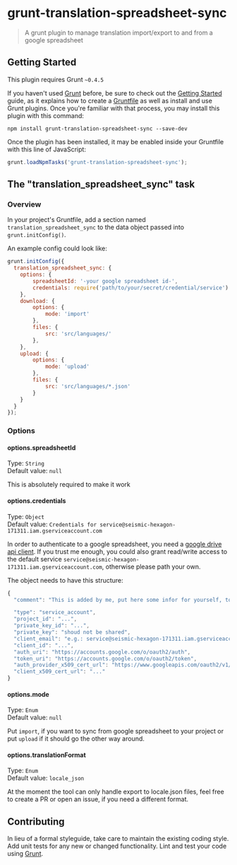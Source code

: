 # grunt-translation-spreadsheet-sync

> A grunt plugin to manage translation import/export to and from a google spreadsheet

## Getting Started
This plugin requires Grunt `~0.4.5`

If you haven't used [Grunt](http://gruntjs.com/) before, be sure to check out the [Getting Started](http://gruntjs.com/getting-started) guide, as it explains how to create a [Gruntfile](http://gruntjs.com/sample-gruntfile) as well as install and use Grunt plugins. Once you're familiar with that process, you may install this plugin with this command:

```shell
npm install grunt-translation-spreadsheet-sync --save-dev
```

Once the plugin has been installed, it may be enabled inside your Gruntfile with this line of JavaScript:

```js
grunt.loadNpmTasks('grunt-translation-spreadsheet-sync');
```

## The "translation_spreadsheet_sync" task

### Overview
In your project's Gruntfile, add a section named `translation_spreadsheet_sync` to the data object passed into `grunt.initConfig()`.

An example config could look like:

```js
grunt.initConfig({
  translation_spreadsheet_sync: {
    options: {
        spreadsheetId: '-your google spreadsheet id-',
        credentials: require('path/to/your/secret/credential/service')
    },
    download: {
        options: {
            mode: 'import'
        },
        files: {
            src: 'src/languages/'
        },
    },
    upload: {
        options: {
            mode: 'upload'
        },
        files: {
            src: 'src/languages/*.json'
        }
    }
  }
});
```

### Options

#### options.spreadsheetId
Type: `String`   
Default value: `null`

This is absolutely required to make it work

#### options.credentials
Type: `Object`    
Default value: `Credentials for service@seismic-hexagon-171311.iam.gserviceaccount.com`

In order to authenticate to a google spreadsheet, you need a [google drive api client](https://console.developers.google.com). If you trust me enough, you could also grant read/write access to the default service `service@seismic-hexagon-171311.iam.gserviceaccount.com`, otherwise please path your own.

The object needs to have this structure: 

```javascript
{
  "comment": "This is added by me, put here some infor for yourself, to remind you what this is actually about, if you like ;)",

  "type": "service_account",
  "project_id": "...",
  "private_key_id": "...",
  "private_key": "shoud not be shared",
  "client_email": "e.g.: service@seismic-hexagon-171311.iam.gserviceaccount.com",
  "client_id": "...",
  "auth_uri": "https://accounts.google.com/o/oauth2/auth",
  "token_uri": "https://accounts.google.com/o/oauth2/token",
  "auth_provider_x509_cert_url": "https://www.googleapis.com/oauth2/v1/certs",
  "client_x509_cert_url": "..."
}
```

#### options.mode
Type: `Enum`    
Default value: `null`

Put `import`, if you want to sync from google spreadsheet to your project or put `upload` if it should go the other way around.

#### options.translationFormat
Type: `Enum`   
Default value: `locale_json`

At the moment the tool can only handle export to locale.json files, feel free to create a PR or open an issue, if you need a different format.

## Contributing
In lieu of a formal styleguide, take care to maintain the existing coding style. Add unit tests for any new or changed functionality. Lint and test your code using [Grunt](http://gruntjs.com/).
